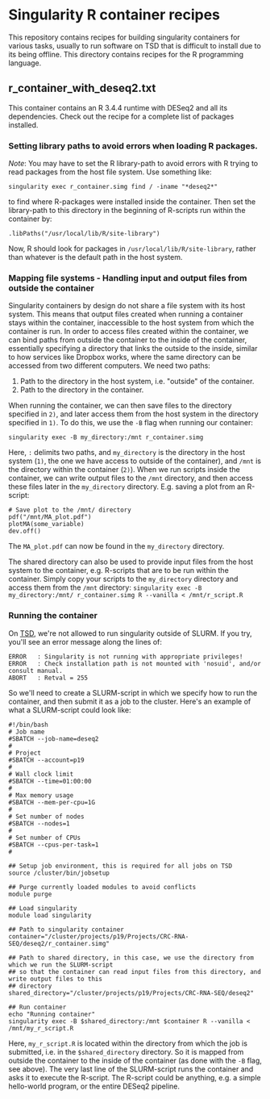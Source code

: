# Singularity R container recipes

This repository contains recipes for building singularity containers for various tasks, usually to run software on TSD that is difficult to install due to its being offline.
This directory contains recipes for the R programming language.

## r\_container\_with\_deseq2.txt 
This container contains an R 3.4.4 runtime with DESeq2 and all its dependencies. Check out the recipe for a complete list of packages installed.

### Setting library paths to avoid errors when loading R packages.
_Note_: You may have to set the R library-path to avoid errors with R trying to read packages from the host file system. Use something like:

`singularity exec r_container.simg find / -iname "*deseq2*"`

to find where R-packages were installed inside the container. Then set the library-path to this directory in the beginning of R-scripts run within the container by:

`.libPaths("/usr/local/lib/R/site-library")`

Now, R should look for packages in `/usr/local/lib/R/site-library`, rather than whatever is the default path in the host system.


### Mapping file systems - Handling input and output files from outside the container
Singularity containers by design do not share a file system with its host system. This means that output files created when running a container stays within the container, inaccessible to the host system from which the container is run.
In order to access files created within the container, we can bind paths from outside the container to the inside of the container, essentially specifying
a directory that links the outside to the inside, similar to how services like Dropbox works, where the same directory can be accessed from two different
computers. We need two paths:
1) Path to the directory in the host system, i.e. "outside" of the container.
2) Path to the directory in the container.

When running the container, we can then save files to the directory specified in `2)`, and later access them from the host system
in the directory specified in `1)`. To do this, we use the `-B` flag when running our container:

`singularity exec -B my_directory:/mnt r_container.simg`

Here, `:` delimits two paths, and `my_directory` is the directory in the host system (`1)`, the one we have access to outside of the container),
and `/mnt` is the directory within the container (`2)`). When we run scripts inside the container, we can write output files to the `/mnt` directory,
and then access these files later in the `my_directory` directory. E.g. saving a plot from an R-script:

```
# Save plot to the /mnt/ directory
pdf("/mnt/MA_plot.pdf")
plotMA(some_variable)
dev.off()
```
The `MA_plot.pdf` can now be found in the `my_directory` directory.

The shared directory can also be used to provide input files from the host system to the container, e.g. R-scripts that are to be
run within the container. Simply copy your scripts to the `my_directory` directory and access them from the `/mnt` directory:
`singularity exec -B my_directory:/mnt/ r_container.simg R --vanilla < /mnt/r_script.R`

### Running the container
On [TSD](https://www.uio.no/english/services/it/research/sensitive-data/index.html), we're not allowed to run singularity outside of SLURM. If you try, you'll see an error message along the lines of:
```
ERROR   : Singularity is not running with appropriate privileges!
ERROR   : Check installation path is not mounted with 'nosuid', and/or consult manual.
ABORT   : Retval = 255
```

So we'll need to create a SLURM-script in which we specify how to run the container, and then submit it as a job to the cluster. Here's an example
of what a SLURM-script could look like:
```
#!/bin/bash
# Job name
#SBATCH --job-name=deseq2
#
# Project
#SBATCH --account=p19
#
# Wall clock limit
#SBATCH --time=01:00:00
#
# Max memory usage
#SBATCH --mem-per-cpu=1G
#
# Set number of nodes
#SBATCH --nodes=1
#
# Set number of CPUs
#SBATCH --cpus-per-task=1
#

## Setup job environment, this is required for all jobs on TSD
source /cluster/bin/jobsetup

## Purge currently loaded modules to avoid conflicts
module purge

## Load singularity
module load singularity

## Path to singularity container
container="/cluster/projects/p19/Projects/CRC-RNA-SEQ/deseq2/r_container.simg"

## Path to shared directory, in this case, we use the directory from which we run the SLURM-script
## so that the container can read input files from this directory, and write output files to this
## directory
shared_directory="/cluster/projects/p19/Projects/CRC-RNA-SEQ/deseq2"

## Run container
echo "Running container"
singularity exec -B $shared_directory:/mnt $container R --vanilla < /mnt/my_r_script.R
```
Here, `my_r_script.R` is located within the directory from which the job is submitted, i.e. in the `$shared_directory` directory. So it is mapped
from outside the container to the inside of the container (as done with the `-B` flag, see above). The very last line of the SLURM-script
runs the container and asks it to execute the R-script. The R-script could be anything, e.g. a simple hello-world program, or the entire DESeq2 pipeline.

